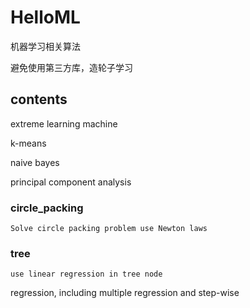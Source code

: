 # HelloML
机器学习相关算法

避免使用第三方库，造轮子学习

## contents

extreme learning machine

k-means

naive bayes

principal component analysis

### circle_packing
`Solve circle packing problem use Newton laws`
### tree
`use linear regression in tree node`

regression, including multiple regression and step-wise
